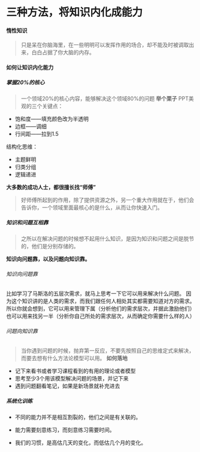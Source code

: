 # 三种方法，将知识内化成能力

#### 惰性知识
> 只是呆在你脑海里，在一些明明可以发挥作用的场合，却不能及时被调取出来，白白占据了你大脑的内存。

#### 如何让知识内化能力
##### 掌握20%的核心
> 一个领域20%的核心内容，能够解决这个领域80%的问题
**举个栗子**
PPT美观的三个关键点：
- 饱和度——填充颜色改为半透明
- 边框——调细
- 行间距——拉到1.5


结构化思维：
- 主题鲜明
- 归类分组
- 逻辑递进

**大多数的成功人士，都很擅长找“师傅”**
> 好师傅所起到的作用，除了提供资源之外，另一个重大作用就在于，他们会告诉你，一个领域里面最核心的是什么，从而让你快速入门。

##### 知识和问题互相靠
> 之所以在解决问题的时候想不起用什么知识，是因为知识和问题之间是脱节的，他们是分别存储的。

**知识向问题靠，以及问题向知识靠。**

###### 知识向问题靠
比如学习了马斯洛的五层次需求，就马上思考一下它可以用来解决什么问题。
因为这个知识讲的是人类的需求，而我们跟任何人相处其实都需要知道对方的需求。
所以你就会想到，它可以用来管理下属（分析他们的需求层次，并据此激励他们）
也可以用来找另一半（分析你自己所处的需求层次，从而确定你需要什么样的人）

###### 问题向知识靠
> 当你遇到问题的时候，抛弃第一反应，不要先按照自己的思维定式来解决，而要去想有什么方法论模型可以用。
**如何落地**
- 记下来看书或者学习课程看到的有用的理论或者模型
- 思考至少3个用该模型解决问题的场景，并记下来
- 遇到问题翻看笔记，如果是新场景就补充进去

##### 系统化训练
- 不同的能力并不是相互割裂的，他们之间是有关联的。
- 能力需要刻意练习，而刻意练习需要时间。

- 我们的习惯，是高估几天的变化，而低估几个月的变化。























